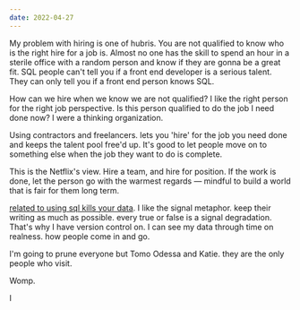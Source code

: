 ```yaml
---
date: 2022-04-27
---
```


My problem with hiring is one of hubris. You are not qualified to know who is the right hire for a job is. Almost no one has the skill to spend an hour in a sterile office with a random person and know if they are gonna be a great fit. SQL people can't tell you if a front end developer is a serious talent. They can only tell you if a front end person knows SQL.

How can we hire when we know we are not qualified? I like the right person for the right job perspective. Is this person qualified to do the job I need done now? I were a thinking organization.

Using contractors and freelancers. lets you 'hire' for the job you need done and keeps the talent pool free'd up. It's good to let people move on to something else when the job they want to do is complete.

This is the Netflix's view. Hire a team, and hire for position.  If the work is done, let the person go with the warmest regards — mindful to build a world that is fair for them long term.

[related to using sql kills your data](https://stackoverflow.blog/2022/03/03/stop-aggregating-away-the-signal-in-your-data/). I like the signal metaphor. keep their writing as much as possible. every true or false is a signal degradation. That's why I have version control on. I can see my data through time on realness. how people come in and go.

I'm going to prune everyone but Tomo Odessa and Katie. they are the only people who visit.

Womp.





I
